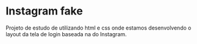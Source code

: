 # Instagram fake

Projeto de estudo de utilizando html e css onde estamos desenvolvendo o layout da tela de login baseada na do Instagram.
